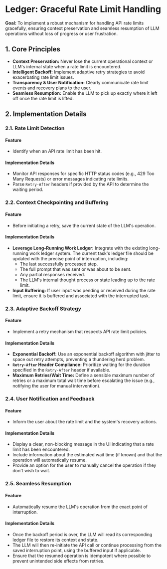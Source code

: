 # Ledger: Graceful Rate Limit Handling

**Goal:** To implement a robust mechanism for handling API rate limits gracefully, ensuring context preservation and seamless resumption of LLM operations without loss of progress or user frustration.

## 1. Core Principles

-   **Context Preservation:** Never lose the current operational context or LLM's internal state when a rate limit is encountered.
-   **Intelligent Backoff:** Implement adaptive retry strategies to avoid exacerbating rate limit issues.
-   **Transparency & User Notification:** Clearly communicate rate limit events and recovery plans to the user.
-   **Seamless Resumption:** Enable the LLM to pick up exactly where it left off once the rate limit is lifted.

## 2. Implementation Details

### 2.1. Rate Limit Detection

#### Feature

-   Identify when an API rate limit has been hit.

#### Implementation Details

-   Monitor API responses for specific HTTP status codes (e.g., 429 Too Many Requests) or error messages indicating rate limits.
-   Parse `Retry-After` headers if provided by the API to determine the waiting period.

### 2.2. Context Checkpointing and Buffering

#### Feature

-   Before initiating a retry, save the current state of the LLM's operation.

#### Implementation Details

-   **Leverage Long-Running Work Ledger:** Integrate with the existing long-running work ledger system. The current task's ledger file should be updated with the precise point of interruption, including:
    -   The last successfully processed step.
    -   The full prompt that was sent or was about to be sent.
    -   Any partial responses received.
    -   The LLM's internal thought process or state leading up to the rate limit.
-   **Input Buffering:** If user input was pending or received during the rate limit, ensure it is buffered and associated with the interrupted task.

### 2.3. Adaptive Backoff Strategy

#### Feature

-   Implement a retry mechanism that respects API rate limit policies.

#### Implementation Details

-   **Exponential Backoff:** Use an exponential backoff algorithm with jitter to space out retry attempts, preventing a thundering herd problem.
-   **`Retry-After` Header Compliance:** Prioritize waiting for the duration specified in the `Retry-After` header if available.
-   **Maximum Retries/Wait Time:** Define a sensible maximum number of retries or a maximum total wait time before escalating the issue (e.g., notifying the user for manual intervention).

### 2.4. User Notification and Feedback

#### Feature

-   Inform the user about the rate limit and the system's recovery actions.

#### Implementation Details

-   Display a clear, non-blocking message in the UI indicating that a rate limit has been encountered.
-   Include information about the estimated wait time (if known) and that the operation will automatically resume.
-   Provide an option for the user to manually cancel the operation if they don't wish to wait.

### 2.5. Seamless Resumption

#### Feature

-   Automatically resume the LLM's operation from the exact point of interruption.

#### Implementation Details

-   Once the backoff period is over, the LLM will read its corresponding ledger file to restore its context and state.
-   The LLM will then re-initiate the API call or continue processing from the saved interruption point, using the buffered input if applicable.
-   Ensure that the resumed operation is idempotent where possible to prevent unintended side effects from retries.
